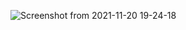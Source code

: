 
![Screenshot from 2021-11-20 19-24-18](https://user-images.githubusercontent.com/80783887/142735644-d399c044-bdb9-417a-bb08-5033de1c17dc.png)


